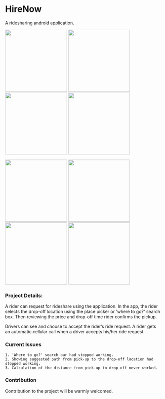 # HireNow
A ridesharing android application.

<img src = "https://user-images.githubusercontent.com/52358417/79186039-5c4d6380-7e3a-11ea-9aa1-9c20460c1abd.jpg" width ="200" /> <img src = "https://user-images.githubusercontent.com/52358417/79186045-5eafbd80-7e3a-11ea-9b3c-946f0be5858d.jpg" width ="200" /> <img src = "https://user-images.githubusercontent.com/52358417/79186046-60798100-7e3a-11ea-8e2b-facbef1761ab.jpg" width ="200" /> <img src = "https://user-images.githubusercontent.com/52358417/79186047-61aaae00-7e3a-11ea-99c8-25ae5ad0f995.jpg" width ="200" />

 <img src = "https://user-images.githubusercontent.com/52358417/79186051-62dbdb00-7e3a-11ea-9a02-81813b9a2bb7.jpg" width ="200" /> <img src = "https://user-images.githubusercontent.com/52358417/79186052-63747180-7e3a-11ea-9eed-32d4416ed26d.jpg" width ="200" /> <img src = "https://user-images.githubusercontent.com/52358417/79186028-5788af80-7e3a-11ea-9c24-e14db1f6e944.jpg" width ="200" /> <img src = "https://user-images.githubusercontent.com/52358417/79186037-5b1c3680-7e3a-11ea-966f-6cfd01e9e5c7.jpg" width ="200" />

### Project Details:
A rider can request for rideshare using the application. In the app, the rider selects the drop-off location using the place picker or 'where to go?' search box. Then reviewing the price and drop-off time rider confirms the pickup.

Drivers can see and choose to accept the rider’s ride request. A rider gets an automatic cellular call when a driver accepts his/her ride request.

### Current Issues
    1. 'Where to go?' search bar had stopped working.
    2. Showing suggested path from pick-up to the drop-off location had stopped working.
    3. Calculation of the distance from pick-up to drop-off never worked.
    
### Contribution 
Contribution to the project will be warmly welcomed.
